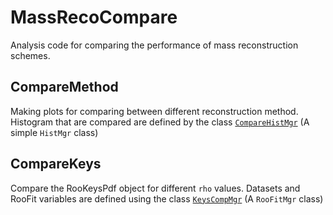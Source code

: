 # MassRecoCompare

Analysis code for comparing the performance of mass reconstruction schemes.


## CompareMethod

Making plots for comparing between different reconstruction method. Histogram that are compared are defined by the class [`CompareHistMgr`](interface/CompareHistMgr.hpp) (A simple `HistMgr` class)


## CompareKeys

Compare the RooKeysPdf object for different `rho` values. Datasets and RooFit variables are defined using the class [`KeysCompMgr`](interface/KeysCompMgr.hpp) (A `RooFitMgr` class)
